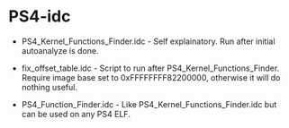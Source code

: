 # PS4-idc

* PS4_Kernel_Functions_Finder.idc - Self explainatory. Run after initial autoanalyze is done. 
* fix_offset_table.idc - Script to run after PS4_Kernel_Functions_Finder. Require image base set to 0xFFFFFFFF82200000, otherwise it will do nothing useful.

* PS4_Function_Finder.idc - Like PS4_Kernel_Functions_Finder.idc but can be used on any PS4 ELF. 
